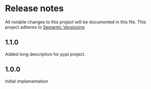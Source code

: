 # Release notes
All notable changes to this project will be documented in this file. This project adheres to
[Semantic Versioning][Semantic Versioning]

## 1.1.0
Added long description for pypi project.

## 1.0.0
Initial implementation

[Semantic Versioning]: http://semver.org
